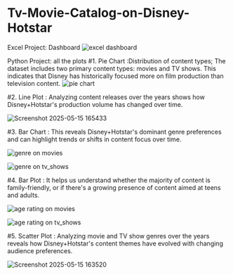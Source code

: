 # Tv-Movie-Catalog-on-Disney-Hotstar

Excel Project: Dashboard
![excel dashboard](https://github.com/user-attachments/assets/e2b71c7b-d2b1-440a-bcb4-769da3a7ba7b)


Python Project: all the plots
#1. Pie Chart :Distribution of content types; The dataset includes two primary content types: movies and TV shows.
This indicates that Disney has historically focused more on film production than television content.
![pie chart](https://github.com/user-attachments/assets/ee6404b7-cd89-4a2a-9d9b-d4666c58a5c1)

#2. Line Plot : Analyzing content releases over the years shows how Disney+Hotstar's production volume has changed over time.

![Screenshot 2025-05-15 165433](https://github.com/user-attachments/assets/f75da1bd-792e-4386-b108-0da4055d16a5)

#3. Bar Chart : This reveals Disney+Hotstar's dominant genre preferences and can highlight trends or shifts in content focus over time.

![genre on movies](https://github.com/user-attachments/assets/387109a2-565d-45ea-96be-a41901ca4ed2)

![genre on tv_shows](https://github.com/user-attachments/assets/d10dc295-3018-448c-9cfe-2a812fefbee2)

#4. Bar Plot : It helps us understand whether the majority of content is family-friendly, or if there's a growing presence of content aimed at teens and adults.

![age rating on movies](https://github.com/user-attachments/assets/9690a2eb-fea4-4be8-82dc-9d7c0e72aaa2)

![age rating on tv_shows](https://github.com/user-attachments/assets/dd2467f0-817d-4c3e-96cd-1442ca9349ea)

#5. Scatter Plot : Analyzing movie and TV show genres over the years reveals how Disney+Hotstar's content themes have evolved with changing audience preferences.

![Screenshot 2025-05-15 163520](https://github.com/user-attachments/assets/c83be3cb-8f70-471d-b289-b8e66e8900c0)














